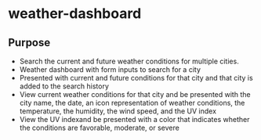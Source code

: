 # weather-dashboard

## Purpose
* Search the current and future weather conditions for multiple cities.
* Weather dashboard with form inputs to search for a city
* Presented with current and future conditions for that city and that city is added to the search history
* View current weather conditions for that city and be presented with the city name, the date, an icon representation of weather conditions, the temperature, the humidity, the wind speed, and the UV index
* View the UV indexand be presented with a color that indicates whether the conditions are favorable, moderate, or severe

